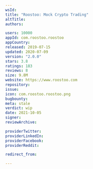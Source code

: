 ```yaml
---
wsId: 
title: "Roostoo: Mock Crypto Trading"
altTitle: 
authors:

users: 10000
appId: com.roostoo.roostoo
appCountry: 
released: 2019-07-15
updated: 2020-07-09
version: "2.0.0"
stars: 3.8
ratings: 183
reviews: 8
size: 9.8M
website: https://www.roostoo.com
repository: 
issue: 
icon: com.roostoo.roostoo.png
bugbounty: 
meta: stale
verdict: wip
date: 2021-10-05
signer: 
reviewArchive:

providerTwitter: 
providerLinkedIn: 
providerFacebook: 
providerReddit: 

redirect_from:

---
```


